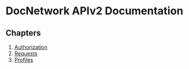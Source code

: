 # DocNetwork APIv2 Documentation

## Chapters

1. [Authorization](./chapters/oauth.md)
2. [Requests](./chapters/requests.md)
3. [Profiles](./chapters/profiles.md)
